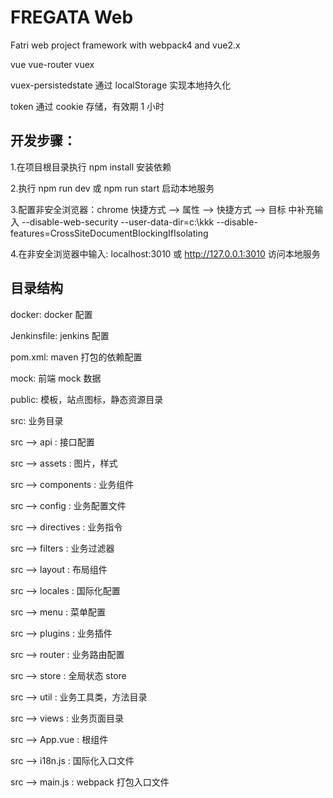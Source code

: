 # FREGATA Web

Fatri web project framework with webpack4 and vue2.x

vue vue-router vuex

vuex-persistedstate 通过 localStorage 实现本地持久化

token 通过 cookie 存储，有效期 1 小时

## 开发步骤：

1.在项目根目录执行 npm install 安装依赖

2.执行 npm run dev 或 npm run start 启动本地服务

3.配置非安全浏览器：chrome 快捷方式 --> 属性 --> 快捷方式 --> 目标 中补充输入 --disable-web-security --user-data-dir=c:\kkk --disable-features=CrossSiteDocumentBlockingIfIsolating

4.在非安全浏览器中输入: localhost:3010 或 http://127.0.0.1:3010 访问本地服务

## 目录结构

docker: docker 配置

Jenkinsfile: jenkins 配置

pom.xml: maven 打包的依赖配置

mock: 前端 mock 数据

public: 模板，站点图标，静态资源目录

src: 业务目录

src --> api : 接口配置

src --> assets : 图片，样式

src --> components : 业务组件

src --> config : 业务配置文件

src --> directives : 业务指令

src --> filters : 业务过滤器

src --> layout : 布局组件

src --> locales : 国际化配置

src --> menu : 菜单配置

src --> plugins : 业务插件

src --> router : 业务路由配置

src --> store : 全局状态 store

src --> util : 业务工具类，方法目录

src --> views : 业务页面目录

src --> App.vue : 根组件

src --> i18n.js : 国际化入口文件

src --> main.js : webpack 打包入口文件
